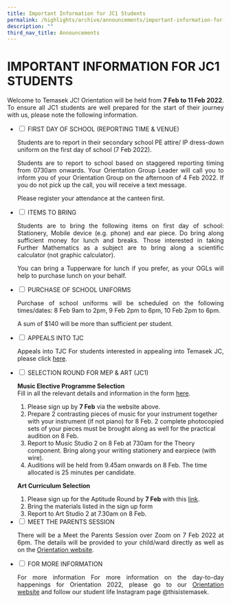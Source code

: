 ```yaml
---
title: Important Information for JC1 Students
permalink: /highlights/archive/announcements/important-information-for-jc1-students/
description: ""
third_nav_title: Announcements
---
```


# IMPORTANT INFORMATION FOR JC1 STUDENTS

<p style="text-align: justify;">Welcome to Temasek JC! Orientation will be held from <b>7 Feb to 11 Feb 2022</b>. To ensure all JC1 students are well prepared for the start of their journey with us, please note the following information.</p>

<ul class="jekyllcodex_accordion">
  <li>
    <input type="checkbox" id="accordion1">
    <label for="accordion1">FIRST DAY OF SCHOOL (REPORTING TIME & VENUE)</label>
    <div>
			<p style="text-align: justify;">Students are to report in their secondary school PE attire/ IP dress-down uniform on the first day of school (7 Feb 2022).</p>
			<p style="text-align: justify;">Students are to report to school based on staggered reporting timing from 0730am onwards. Your Orientation Group Leader will call you to inform you of your Orientation Group on the afternoon of 4 Feb 2022. If you do not pick up the call, you will receive a text message.</p>
			<p style="text-align: justify;">Please register your attendance at the canteen first.</p>
    </div>
	</li> 
  <li>
    <input type="checkbox" id="accordion2">
    <label for="accordion2">ITEMS TO BRING</label>
    <div>
			<p style="text-align: justify;">Students are to bring the following items on first day of school: Stationery, Mobile device (e.g. phone) and ear piece. Do bring along sufficient money for lunch and breaks. Those interested in taking Further Mathematics as a subject are to bring along a scientific calculator (not graphic calculator).</p>
		<p style="text-align: justify;">You can bring a Tupperware for lunch if you prefer, as your OGLs will help to purchase lunch on your behalf. </p>
    </div>
	</li>
	  <li>
    <input type="checkbox" id="accordion3">
    <label for="accordion3">PURCHASE OF SCHOOL UNIFORMS</label>
    <div>
			<p style="text-align: justify;">Purchase of school uniforms will be scheduled on the following times/dates: 8 Feb 9am to 2pm, 9 Feb 2pm to 6pm, 10 Feb 2pm to 6pm.</p>
			<p style="text-align: justify;">A sum of $140 will be more than sufficient per student.</p>
    </div>
	</li> 
	  <li>
    <input type="checkbox" id="accordion4">
    <label for="accordion4">APPEALS INTO TJC</label>
    <div>
			<p style="text-align: justify;">Appeals into TJC For students interested in appealing into Temasek JC, please click <a href="https://www-temasekjc-moe-edu-sg-admin.cwp.sg/admissions/appeal-application-for-jc1-intake-2022" target="_blank">here</a>.</p>
    </div>
	</li> 
	  <li>
    <input type="checkbox" id="accordion5">
    <label for="accordion5">SELECTION ROUND FOR MEP & ART (JC1)</label>
    <div>
			<p style="text-align: justify;"><b>Music Elective Programme Selection</b><br>Fill in all the relevant details and information in the form <a href="https://form.gov.sg/61e7813e67949600141f5f3b" target="_blank">here</a>.</p>
			<ol>
				<li>Please sign up by <b>7 Feb</b> via the website above.
</li>
				<li>Prepare 2 contrasting pieces of music for your instrument together with your instrument (if not piano) for 8 Feb. 2 complete photocopied sets of your pieces must be brought along as well for the practical audition on 8 Feb.</li>
				<li>Report to Music Studio 2 on 8 Feb at 730am for the Theory component. Bring along your writing stationery and earpiece (with wire).</li>
				<li>Auditions will be held from 9.45am onwards on 8 Feb. The time allocated is 25 minutes per candidate.</li>
			</ol>
			<p><b>Art Curriculum Selection</b></p>
				<ol>
					<li>Please sign up for the Aptitude Round by <b>7 Feb</b> with this <a href="https://forms.gle/hH19iYwv5oXwaDT98" target="_blank">link</a>.</li>
				<li>Bring the materials listed in the sign up form</li>
				<li>Report to Art Studio 2 at 7.30am on 8 Feb. </li>		 </ol>
    </div>
	</li> 
			  <li>
    <input type="checkbox" id="accordion6">
    <label for="accordion6">MEET THE PARENTS SESSION</label>
    <div>
			<p style="text-align: justify;">There will be a Meet the Parents Session over Zoom on 7 Feb 2022 at 6pm. The details will be provided to your child/ward directly as well as on the <a href="https://tjc45thsc.wixsite.com/dawn2022" target="_blank">Orientation website</a>.</p>
    </div>
	</li> 
	  <li>
    <input type="checkbox" id="accordion7">
    <label for="accordion7">FOR MORE INFORMATION</label>
    <div>
			<p style="text-align: justify;">For more information For more information on the day-to-day happenings for Orientation 2022, please go to our <a href="https://tjc45thsc.wixsite.com/dawn2022" target="_blank">Orientation website</a> and follow our student life Instagram page @thisistemasek.</p>
    </div>
	</li> 
	</ul>